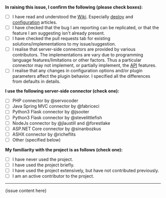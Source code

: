 **In raising this issue, I confirm the following (please check boxes):**

- [ ] I have read and understood the [Wiki](https://github.com/servocoder/RichFilemanager/wiki). Especially [deploy](https://github.com/servocoder/RichFilemanager/wiki/Deploy-and-setup) and [configuration](https://github.com/servocoder/RichFilemanager/wiki/Configuration-options) articles.
- [ ] I have checked that the bug I am reporting can be replicated, or that the feature I am suggesting isn't already present.
- [ ] I have checked the pull requests tab for existing solutions/implementations to my issue/suggestion.
- [ ] I realise that server-side connectors are provided by various contributors. The implementations are vary due to programming language features/limitations or other factors. Thus a particular connector may not implement, or partially implement, the [API](https://github.com/servocoder/RichFilemanager/wiki/API) features.
- [ ] I realise that any changes in configuration options and/or plugin parameters affect the plugin behavior. I specified all the differences from defaults in details.

**I use the following server-side connector (check one):**

- [ ] PHP connector by @servocoder
- [ ] Java Spring MVC connector by @fabriceci
- [ ] Python3 Flask connector by @jsooter
- [ ] Python3 Flask connector by @stevelittlefish
- [ ] NodeJs connector by @jlaustill and @forestlake
- [ ] ASP.NET Core connector by @sinanbozkus
- [ ] ASHX connector by @richeflits
- [ ] Other (specified below)

**My familiarity with the project is as follows (check one):**

- [ ] I have never used the project.
- [ ] I have used the project briefly.
- [ ] I have used the project extensively, but have not contributed previously.
- [ ] I am an active contributor to the project.

---

{issue content here}